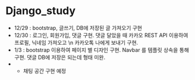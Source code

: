 # Django_study
- 12/29 : bootstrap, 글쓰기, DB에 저장된 글 가져오기 구현
- 12/30 : 로그인, 회원가입, 댓글 구현. 댓글 달았을 때 카카오 REST API 이용하여 프로필, 닉네임 가져오고 \n
카카오톡 나에게 보내기 구현.
- 1/3 : bootstrap 이용하여 페이지 별 디자인 구현. Navbar 를 템플릿 상속을 통해 구현. 댓글 DB에 저장은 되는데 형태 미완.
- * 채팅 공간 구현 예정
